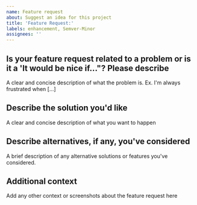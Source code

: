 ```yaml
---
name: Feature request
about: Suggest an idea for this project
title: 'Feature Request:'
labels: enhancement, Semver-Minor
assignees: ''
---
```


## Is your feature request related to a problem or is it a 'It would be nice if..."? Please describe

A clear and concise description of what the problem is. Ex. I'm always frustrated when [...]

## Describe the solution you'd like

A clear and concise description of what you want to happen

## Describe alternatives, if any, you've considered

A brief description of any alternative solutions or features you've considered.

## Additional context

Add any other context or screenshots about the feature request here
